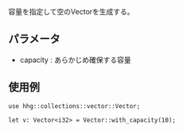 容量を指定して空のVectorを生成する。

## パラメータ

* capacity : あらかじめ確保する容量

## 使用例

```
use hhg::collections::vector::Vector;

let v: Vector<i32> = Vector::with_capacity(10);
```
